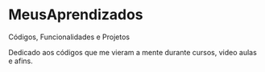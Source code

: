 # MeusAprendizados
 Códigos, Funcionalidades e Projetos

 Dedicado aos códigos que me vieram a mente durante cursos, video aulas e afins.
